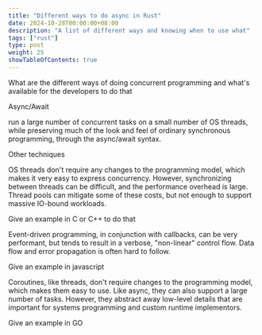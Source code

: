 ```yaml
---
title: "Different ways to do async in Rust"
date: 2024-10-28T00:00:00+08:00
description: "A list of different ways and knowing when to use what"
tags: ["rust"]
type: post
weight: 25
showTableOfContents: true
---
```


What are the different ways of doing concurrent programming and what's available for the developers to do that 

Async/Await 

run a large number of concurrent tasks on a small number of OS threads, while preserving much of the look and feel of ordinary synchronous programming, through the async/await syntax.

Other techniques 

OS threads don't require any changes to the programming model, which makes it very easy to express concurrency. However, synchronizing between threads can be difficult, and the performance overhead is large. Thread pools can mitigate some of these costs, but not enough to support massive IO-bound workloads.

Give an example in C or C++ to do that 

Event-driven programming, in conjunction with callbacks, can be very performant, but tends to result in a verbose, "non-linear" control flow. Data flow and error propagation is often hard to follow.

Give an example in javascript 

Coroutines, like threads, don't require changes to the programming model, which makes them easy to use. Like async, they can also support a large number of tasks. However, they abstract away low-level details that are important for systems programming and custom runtime implementors.

Give an example in GO 